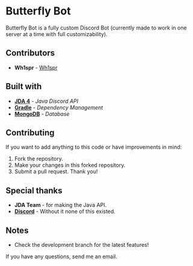 # Butterfly Bot
Butterfly Bot is a fully custom Discord Bot (currently made to work in one server at a time with full customizability).


## Contributors
* **Wh1spr** - [Wh1spr](https://github.com/Wh1spr)

## Built with
* **[JDA 4](https://github.com/DV8FromTheWorld/JDA)** - *Java Discord API*
* **[Gradle](https://gradle.org)** - *Dependency Management*
* **[MongoDB](https://www.mongodb.com/)** - *Database*

## Contributing
If you want to add anything to this code or have improvements in mind:
1. Fork the repository.
2. Make your changes in this forked repository.
3. Submit a pull request.
Thank you!

## Special thanks
* **JDA Team** - for making the Java API.
* **[Discord](https://discord.gg)** - Without it none of this existed.

## Notes
- Check the development branch for the latest features!

If you have any questions, send me an email.